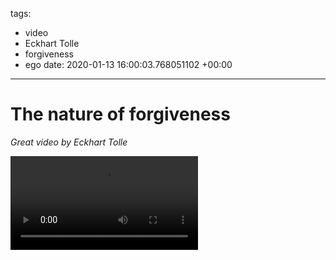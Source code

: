 tags:
- video
- Eckhart Tolle
- forgiveness
- ego
date: 2020-01-13 16:00:03.768051102 +00:00

---


# The nature of forgiveness

_Great video by Eckhart Tolle_

<Video src="https://www.youtube.com/watch?v=D9XHKqn22HY" />
